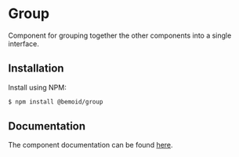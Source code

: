 # Group

Component for grouping together the other components into a single interface.

## Installation

Install using NPM:

```bash
$ npm install @bemoid/group
```

## Documentation

The component documentation can be found [here](//bemoid.org/docs/group).
